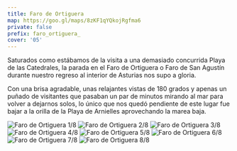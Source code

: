```yaml
---
title: Faro de Ortiguera
map: https://goo.gl/maps/8zKF1qYQkojRgfma6
private: false
prefix: faro_ortiguera_
cover: '05'
---
```

Saturados como estábamos de la visita a una demasiado concurrida Playa de las Catedrales, la parada en el Faro de Ortiguera o Faro de San Agustín durante nuestro regreso al interior de Asturias nos supo a gloria.

Con una brisa agradable, unas relajantes vistas de 180 grados y apenas un puñado de visitantes que pasaban un par de minutos mirando al mar para volver a dejarnos solos, lo único que nos quedó pendiente de este lugar fue bajar a la orilla de la Playa de Arnielles aprovechando la marea baja.

![Faro de Ortiguera 1/8](01)
![Faro de Ortiguera 2/8](02)
![Faro de Ortiguera 3/8](03)
![Faro de Ortiguera 4/8](04)
![Faro de Ortiguera 5/8](05)
![Faro de Ortiguera 6/8](06)
![Faro de Ortiguera 7/8](07)
![Faro de Ortiguera 8/8](08)